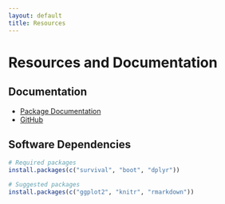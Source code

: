 ```yaml
---
layout: default
title: Resources
---
```


# Resources and Documentation

## Documentation
- [Package Documentation](https://cran.r-project.org/web/packages/trtswitch/index.html)
- [GitHub](https://github.com/kaifenglu/trtswitch)

## Software Dependencies
```r
# Required packages
install.packages(c("survival", "boot", "dplyr"))

# Suggested packages  
install.packages(c("ggplot2", "knitr", "rmarkdown"))
